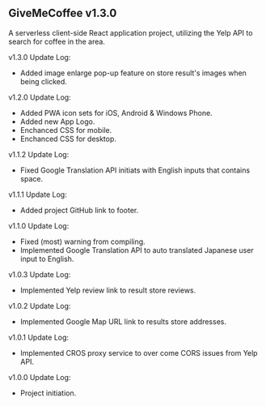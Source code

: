 ## GiveMeCoffee v1.3.0

A serverless client-side React application project, utilizing the Yelp API to search for coffee in the area.

v1.3.0 Update Log:

- Added image enlarge pop-up feature on store result's images when being clicked.

v1.2.0 Update Log:

- Added PWA icon sets for iOS, Android & Windows Phone.
- Added new App Logo.
- Enchanced CSS for mobile.
- Enchanced CSS for desktop.

v1.1.2 Update Log:

- Fixed Google Translation API initiats with English inputs that contains space.

v1.1.1 Update Log:

- Added project GitHub link to footer.

v1.1.0 Update Log:

- Fixed (most) warning from compiling.
- Implemented Google Translation API to auto translated Japanese user input to English.

v1.0.3 Update Log:

- Implemented Yelp review link to result store reviews.

v1.0.2 Update Log:

- Implemented Google Map URL link to results store addresses.

v1.0.1 Update Log:

- Implemented CROS proxy service to over come CORS issues from Yelp API.

v1.0.0 Update Log:

- Project initiation.
